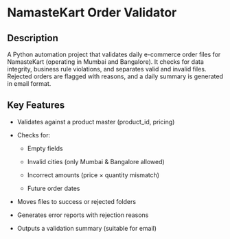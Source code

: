 # NamasteKart Order Validator
## Description
A Python automation project that validates daily e-commerce order files for NamasteKart (operating in Mumbai and Bangalore). It checks for data integrity, business rule violations, and separates valid and invalid files. Rejected orders are flagged with reasons, and a daily summary is generated in email format.

## Key Features

- Validates against a product master (product_id, pricing)

- Checks for:

  - Empty fields

  - Invalid cities (only Mumbai & Bangalore allowed)

  - Incorrect amounts (price × quantity mismatch)

  - Future order dates

- Moves files to success or rejected folders

- Generates error reports with rejection reasons

- Outputs a validation summary (suitable for email)

  
